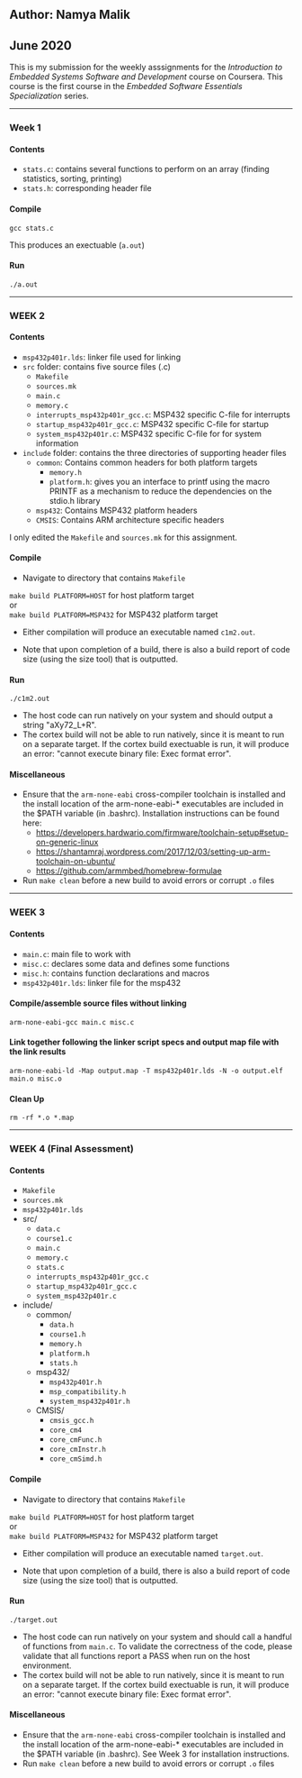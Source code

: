 ## Author: Namya Malik  
## June 2020

This is my submission for the weekly asssignments for the *Introduction to Embedded Systems Software and Development* course on Coursera. This course is the first course in the *Embedded Software Essentials Specialization* series.
______________________________________________

### Week 1

#### Contents
* `stats.c`: contains several functions to perform on an array (finding statistics, sorting, printing)
* `stats.h`: corresponding header file

#### Compile
`gcc stats.c`  

This produces an exectuable (`a.out`)

#### Run
`./a.out`
______________________________________________

### WEEK 2

#### Contents
* `msp432p401r.lds`: linker file used for linking
* `src` folder: contains five source files (.c)
	* `Makefile`
	* `sources.mk`
	* `main.c`
	* `memory.c`
	* `interrupts_msp432p401r_gcc.c`: MSP432 specific C-file for interrupts
	* `startup_msp432p401r_gcc.c`: MSP432 specific C-file for startup
	* `system_msp432p401r.c`: MSP432 specific C-file for for system information
* `include` folder: contains the three directories of supporting header files
	* `common`: Contains common headers for both platform targets
		* `memory.h`
		* `platform.h`: gives you an interface to printf using the macro PRINTF as a mechanism to reduce the dependencies on the stdio.h library
	* `msp432`: Contains MSP432 platform headers
	* `CMSIS`: Contains ARM architecture specific headers

I only edited the `Makefile` and `sources.mk` for this assignment.

#### Compile
* Navigate to directory that contains `Makefile`  

`make build PLATFORM=HOST` for host platform target  
or  
`make build PLATFORM=MSP432` for MSP432 platform target  

* Either compilation will produce an executable named `c1m2.out`.

* Note that upon completion of a build, there is also a build report of code size (using the size tool) that is outputted.

#### Run
`./c1m2.out`

* The host code can run natively on your system and should output a string "aXy72_L+R".
* The cortex build will not be able to run natively, since it is meant to run on a separate target. If the cortex build exectuable is run, it will produce an error: "cannot execute binary file: Exec format error".

#### Miscellaneous
* Ensure that the `arm-none-eabi` cross-compiler toolchain is installed and the install location of the arm-none-eabi-* executables are included in the $PATH variable (in .bashrc). Installation instructions can be found here: 
	* https://developers.hardwario.com/firmware/toolchain-setup#setup-on-generic-linux
	* https://shantamraj.wordpress.com/2017/12/03/setting-up-arm-toolchain-on-ubuntu/
	* https://github.com/armmbed/homebrew-formulae
* Run `make clean` before a new build to avoid errors or corrupt `.o` files
______________________________________________
### WEEK 3

#### Contents
* `main.c`: main file to work with
* `misc.c`: declares some data and defines some functions
* `misc.h`: contains function declarations and macros
* `msp432p401r.lds`: linker file for the msp432

#### Compile/assemble source files without linking
`arm-none-eabi-gcc main.c misc.c`

#### Link together following the linker script specs and output map file with the link results
`arm-none-eabi-ld -Map output.map -T msp432p401r.lds -N -o output.elf main.o misc.o`

#### Clean Up
`rm -rf *.o *.map`

______________________________________________
### WEEK 4 (Final Assessment)

#### Contents
* `Makefile`
* `sources.mk`
* `msp432p401r.lds`
* src/
	* `data.c`
	* `course1.c`
	* `main.c`
	* `memory.c`
	* `stats.c`
	* `interrupts_msp432p401r_gcc.c`
    * `startup_msp432p401r_gcc.c`
    * `system_msp432p401r.c`
* include/
	* common/
		* `data.h`
		* `course1.h`
		* `memory.h`
		* `platform.h`
		* `stats.h`
	* msp432/
		* `msp432p401r.h`
		* `msp_compatibility.h`
		* `system_msp432p401r.h`
	* CMSIS/
		* `cmsis_gcc.h`
		* `core_cm4`
		* `core_cmFunc.h`
		* `core_cmInstr.h`
		* `core_cmSimd.h`

#### Compile
* Navigate to directory that contains `Makefile`  

`make build PLATFORM=HOST` for host platform target  
or  
`make build PLATFORM=MSP432` for MSP432 platform target  

* Either compilation will produce an executable named `target.out`.

* Note that upon completion of a build, there is also a build report of code size (using the size tool) that is outputted.

#### Run
`./target.out`

* The host code can run natively on your system and should call a handful of functions from `main.c`. To validate the correctness of the code, please validate that all functions report a PASS when run on the host environment.
* The cortex build will not be able to run natively, since it is meant to run on a separate target. If the cortex build exectuable is run, it will produce an error: "cannot execute binary file: Exec format error".

#### Miscellaneous
* Ensure that the `arm-none-eabi` cross-compiler toolchain is installed and the install location of the arm-none-eabi-* executables are included in the $PATH variable (in .bashrc). See Week 3 for installation instructions.
* Run `make clean` before a new build to avoid errors or corrupt `.o` files
